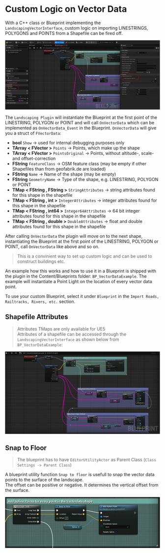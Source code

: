 # Custom Logic on Vector Data

With a C++ class or Blueprint implementing the `LandscapingVectorInterface`, custom logic on importing LINESTRINGS, POLYGONS and POINTS from a Shapefile can be fired off.  

![LandscapingVectorInterface](_media/landscaping_vector_interface.jpg)  

The `Landscaping Plugin` will instantiate the Blueprint at the first point of the LINESTRING, POLYGON or POINT and will call `OnVectorData` which can be implemented as `OnVectorData_Event` in the Blueprint. `OnVectorData` will give you a struct of `FVectorData`:

- __bool__ `Show` -> used for internal debugging purposes only
- __TArray < FVector >__ `Points` -> Points, which make up the shape
- __TArray < FVector >__ `PointsOriginal` -> Points, without altitude-, scale- and offset-correction
- __FString__ `FeatureClass` -> OSM feature class (may be empty if other Shapefiles than from geofabrik.de are loaded)
- __FString__ `Name` -> Name of the shape (may be empty)
- __FString__ `GeometryName` -> Type of the shape, e.g. LINESTRING, POLYGON or POINT
- __TMap < FString , FString >__ `StringAttributes` -> string attributes found for this shape in the shapefile
- __TMap < FString , int >__ `IntegerAttributes` -> integer attributes found for this shape in the shapefile
- __TMap < FString , int64 >__ `Integer64Attributes` -> 64 bit integer attributes found for this shape in the shapefile
- __TMap < FString , double >__ `DoubleAttributes` -> float and double attributes found for this shape in the shapefile  

After calling `OnVectorData` the plugin will move on to the next shape, instantiating the Blueprint at the first point of the LINESTRING, POLYGON or POINT, call `OnVectorData` like above and so on.

> This is a convinient way to set up custom logic and can be used to construct buildings etc.

An example how this works and how to use it in a Blueprint is shipped with the plugin in the Content/Blueprints folder: `BP_VectorDataExample`.
The example will instantiate a Point Light on the location of every vector data point.

To use your custom Blueprint, select it under `Blueprint` in the `Import Roads, Railtracks, Rivers, etc.` section.

## Shapefile Attributes

> Attributes TMaps are only available for UE5  
Attributes of a shapefile can be accessed through the `LandscapingVectorInterface` as shown below from `BP_VectorDataExample`:  

![Example Blueprint](_media/shapefile_attributes.jpg)  

## Snap to Floor

> The blueprint has to have `EditorUtilityActor` as Parent Class (`Class Settings -> Parent Class`)

A blueprint utility function `Snap to floor` is usefull to snap the vector data points to the surface of the landscape.  
The offset can be positive or negative. It determines the vertical offset from the surface.  

![Example Blueprint](_media/landscaping_snaptofloor.jpg) 
